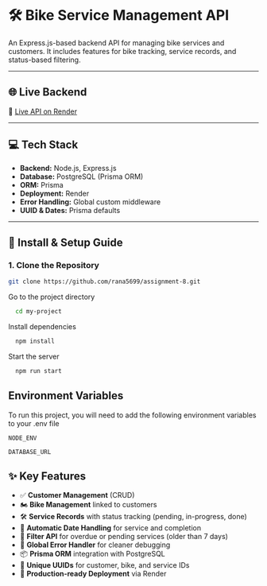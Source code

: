 # 🛠️ Bike Service Management API

An Express.js-based backend API for managing bike services and customers. It includes features for bike tracking, service records, and status-based filtering.

---

## 🌐 Live Backend

🚀 [Live API on Render](https://assignment-8-eight-olive.vercel.app/)  

---

## 💻 Tech Stack

- **Backend:** Node.js, Express.js
- **Database:** PostgreSQL (Prisma ORM)
- **ORM:** Prisma
- **Deployment:** Render
- **Error Handling:** Global custom middleware
- **UUID & Dates:** Prisma defaults

---

## 🔧 Install & Setup Guide

### 1. **Clone the Repository**

```bash
git clone https://github.com/rana5699/assignment-8.git
```
Go to the project directory

```bash
  cd my-project
```

Install dependencies

```bash
  npm install
```

Start the server

```bash
  npm run start
```

## Environment Variables

To run this project, you will need to add the following environment variables to your .env file

`NODE_ENV`

`DATABASE_URL`




## ✨ Key Features

- ✅ **Customer Management** (CRUD)
- 🏍️ **Bike Management** linked to customers
- 🛠️ **Service Records** with status tracking (pending, in-progress, done)
- 📅 **Automatic Date Handling** for service and completion
- 🧠 **Filter API** for overdue or pending services (older than 7 days)
- 🛑 **Global Error Handler** for cleaner debugging
- 📦 **Prisma ORM** integration with PostgreSQL
- 🔐 **Unique UUIDs** for customer, bike, and service IDs
- 🚀 **Production-ready Deployment** via Render
